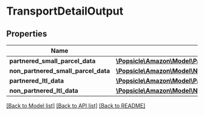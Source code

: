 # TransportDetailOutput

## Properties
Name | Type | Description | Notes
------------ | ------------- | ------------- | -------------
**partnered_small_parcel_data** | [**\Popsicle\Amazon\Model\PartneredSmallParcelDataOutput**](PartneredSmallParcelDataOutput.md) |  | [optional] 
**non_partnered_small_parcel_data** | [**\Popsicle\Amazon\Model\NonPartneredSmallParcelDataOutput**](NonPartneredSmallParcelDataOutput.md) |  | [optional] 
**partnered_ltl_data** | [**\Popsicle\Amazon\Model\PartneredLtlDataOutput**](PartneredLtlDataOutput.md) |  | [optional] 
**non_partnered_ltl_data** | [**\Popsicle\Amazon\Model\NonPartneredLtlDataOutput**](NonPartneredLtlDataOutput.md) |  | [optional] 

[[Back to Model list]](../../README.md#documentation-for-models) [[Back to API list]](../../README.md#documentation-for-api-endpoints) [[Back to README]](../../README.md)

